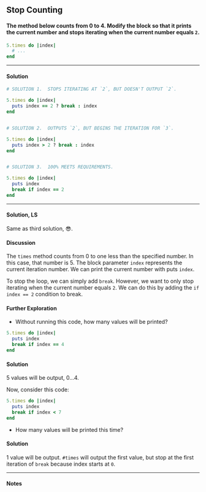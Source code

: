 ## Stop Counting
#### The method below counts from 0 to 4. Modify the block so that it prints the current number and stops iterating when the current number equals `2`.
```ruby
5.times do |index|
  # ...
end
```
___
#### Solution
```ruby
# SOLUTION 1.  STOPS ITERATING AT `2`, BUT DOESN'T OUTPUT `2`.

5.times do |index|
  puts index == 2 ? break : index
end


# SOLUTION 2.  OUTPUTS `2`, BUT BEGINS THE ITERATION FOR `3`.

5.times do |index|
  puts index > 2 ? break : index
end


# SOLUTION 3.  100% MEETS REQUIREMENTS.

5.times do |index|
  puts index
  break if index == 2
end
```
___
#### Solution, LS
Same as third solution, :sunglasses:.
#### Discussion
The `times` method counts from 0 to one less than the specified number. In this case, that number is 5. The block parameter `index` represents the current iteration number. We can print the current number with puts `index`.

To stop the loop, we can simply add `break`. However, we want to only stop iterating when the current number equals `2`. We can do this by adding the `if index == 2` condition to break.
#### Further Exploration
- Without running this code, how many values will be printed?
```ruby
5.times do |index|
  puts index
  break if index == 4
end
```
#### Solution
5 values will be output, 0...4.

Now, consider this code:
```ruby
5.times do |index|
  puts index
  break if index < 7
end
```
- How many values will be printed this time?
#### Solution
1 value will be output.  `#times` will output the first value, but stop at the first iteration of `break` because index starts at `0`.
___
#### Notes
